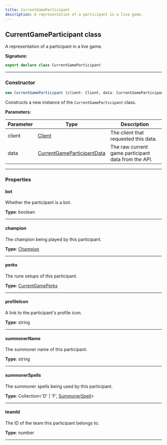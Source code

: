 ```yaml
---
title: CurrentGameParticipant
description: A representation of a participant in a live game.
---
```


## CurrentGameParticipant class

A representation of a participant in a live game.

**Signature:**

```ts
export declare class CurrentGameParticipant 
```

---

### Constructor

```ts
new CurrentGameParticipant (client: Client, data: CurrentGameParticipantData)
```

Constructs a new instance of the `CurrentGameParticipant` class.

**Parameters:**

| Parameter | Type | Description |
| --------- | ---- | ----------- |
| client | [Client](/shieldbow/api/Client.md) | The client that requested this data. |
| data | [CurrentGameParticipantData](/shieldbow/api/CurrentGameParticipantData.md) | The raw current game participant data from the API. |
---

### Properties

#### bot

Whether the participant is a bot.



**Type**: boolean

---

#### champion

The champion being played by this participant.



**Type**: [Champion](/shieldbow/api/Champion.md)

---

#### perks

The rune setups of this participant.



**Type**: [CurrentGamePerks](/shieldbow/api/CurrentGamePerks.md)

---

#### profileIcon

A link to the participant's profile icon.



**Type**: string

---

#### summonerName

The summoner name of this participant.



**Type**: string

---

#### summonerSpells

The summoner spells being used by this participant.



**Type**: Collection\<'D' \| 'F', [SummonerSpell](/shieldbow/api/SummonerSpell.md)\>

---

#### teamId

The ID of the team this participant belongs to.



**Type**: number

---

